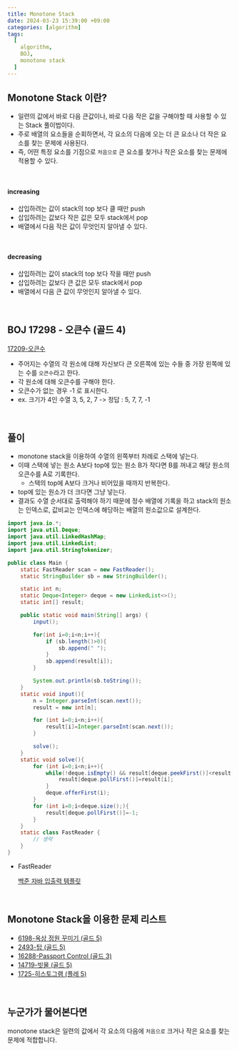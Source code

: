 ```yaml
---
title: Monotone Stack
date: 2024-03-23 15:39:00 +09:00
categories: [algorithm]
tags:
  [
    algorithm,
    BOJ,
    monotone stack
  ]
---
```


## Monotone Stack 이란?
- 일련의 값에서 바로 다음 큰값이나, 바로 다음 작은 값을 구해야할 때 사용할 수 있는 Stack 풀이법이다.
- 주로 배열의 요소들을 순회하면서, 각 요소의 다음에 오는 더 큰 요소나 더 작은 요소를 찾는 문제에 사용된다.
- 즉, 어떤 특정 요소를 기점으로 `처음으로` 큰 요소를 찾거나 작은 요소를 찾는 문제에 적용할 수 있다.

<br>

#### increasing
- 삽입하려는 값이 stack의 top 보다 클 때만 push
- 삽입하려는 값보다 작은 값은 모두 stack에서 pop
- 배열에서 다음 작은 값이 무엇인지 알아낼 수 있다.

<br>

#### decreasing
- 삽입하려는 값이 stack의 top 보다 작을 때만 push
- 삽입하려는 값보다 큰 값은 모두 stack에서 pop
- 배열에서 다음 큰 값이 무엇인지 알아낼 수 있다.

<br>

## BOJ 17298 - 오큰수 (골드 4)
[17209-오큰수](https://www.acmicpc.net/problem/17298)

- 주어지는 수열의 각 원소에 대해 자신보다 큰 오른쪽에 있는 수들 중 가장 왼쪽에 있는 수를 `오큰수`라고 한다.
- 각 원소에 대해 오큰수를 구해야 한다.
- 오큰수가 없는 경우 -1 로 표시한다.
- ex. 크기가 4인 수열 3, 5, 2, 7 -> 정답 : 5, 7, 7, -1

<br>

## 풀이
- monotone stack을 이용하여 수열의 왼쪽부터 차례로 스택에 넣는다.
- 이때 스택에 넣는 원소 A보다 top에 있는 원소 B가 작다면 B를 꺼내고 해당 원소의 오큰수를 A로 기록한다.
    - 스택의 top에 A보다 크거나 비어있을 때까지 반복한다.
- top에 있는 원소가 더 크다면 그냥 넣는다.
- 결과도 수열 순서대로 출력해야 하기 때문에 정수 배열에 기록을 하고 stack의 원소는 인덱스로, 값비교는 인덱스에 해당하는 배열의 원소값으로 설계한다.

```java
import java.io.*;
import java.util.Deque;
import java.util.LinkedHashMap;
import java.util.LinkedList;
import java.util.StringTokenizer;

public class Main {
    static FastReader scan = new FastReader();
    static StringBuilder sb = new StringBuilder();

    static int n;
    static Deque<Integer> deque = new LinkedList<>();
    static int[] result;

    public static void main(String[] args) {
        input();

        for(int i=0;i<n;i++){
            if (sb.length()>0){
                sb.append(" ");
            }
            sb.append(result[i]);
        }

        System.out.println(sb.toString());
    }
    static void input(){
        n = Integer.parseInt(scan.next());
        result = new int[n];

        for (int i=0;i<n;i++){
            result[i]=Integer.parseInt(scan.next());
        }

        solve();
    }
    static void solve(){
        for (int i=0;i<n;i++){
            while(!deque.isEmpty() && result[deque.peekFirst()]<result[i]){
                result[deque.pollFirst()]=result[i];
            }
            deque.offerFirst(i);
        }
        for (int i=0;i<deque.size();){
            result[deque.pollFirst()]=-1;
        }
    }
    static class FastReader {
        // 생략
    }
}
```

- FastReader 

    [백준 자바 입출력 템플릿](https://ajroot5685.github.io/posts/%EB%B0%B1%EC%A4%80-%EC%9E%90%EB%B0%94-%EC%9E%85%EC%B6%9C%EB%A0%A5-%ED%85%9C%ED%94%8C%EB%A6%BF/)

<br>

## Monotone Stack을 이용한 문제 리스트
- [6198-옥상 정원 꾸미기 (골드 5)](https://www.acmicpc.net/problem/6198)
- [2493-탑 (골드 5)](https://www.acmicpc.net/problem/2493)
- [16288-Passport Control (골드 3)](https://www.acmicpc.net/problem/16288)
- [14719-빗물 (골드 5)](https://www.acmicpc.net/problem/14719)
- [1725-히스토그램 (플레 5)](https://www.acmicpc.net/problem/1725)

<br>

## 누군가가 물어본다면
<div class="spotlight1">
monotone stack은 일련의 값에서 각 요소의 다음에 <code class="language-plaintext highlighter-rouge">처음으로</code> 크거나 작은 요소를 찾는 문제에 적합합니다.
</div>